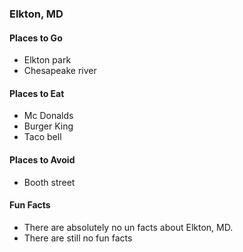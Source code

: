 ### Elkton, MD

#### Places to Go
- Elkton park
- Chesapeake river

#### Places to Eat
- Mc Donalds
- Burger King
- Taco bell

#### Places to Avoid
- Booth street

#### Fun Facts
- There are absolutely no un facts about Elkton, MD.
- There are still no fun facts
